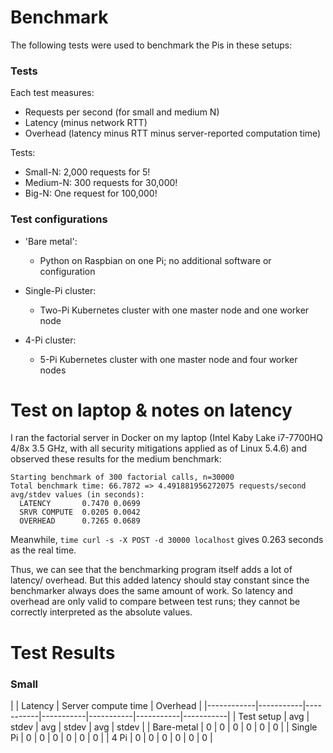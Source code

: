 # Benchmark

The following tests were used to benchmark the Pis in these setups:

### Tests

Each test measures:

* Requests per second (for small and medium N)
* Latency (minus network RTT)
* Overhead (latency minus RTT minus server-reported computation time)

Tests:

* Small-N: 2,000 requests for 5!
* Medium-N: 300 requests for 30,000!
* Big-N: One request for 100,000!

### Test configurations

* 'Bare metal':
    * Python on Raspbian on one Pi; no additional software or configuration

* Single-Pi cluster:
    * Two-Pi Kubernetes cluster with one master node and one worker node

* 4-Pi cluster:
    * 5-Pi Kubernetes cluster with one master node and four worker nodes

# Test on laptop & notes on latency

I ran the factorial server in Docker on my laptop (Intel Kaby Lake i7-7700HQ
4/8x 3.5 GHz, with all security mitigations applied as of Linux 5.4.6) and
observed these results for the medium benchmark:

```
Starting benchmark of 300 factorial calls, n=30000
Total benchmark time: 66.7872 => 4.491881956272075 requests/second
avg/stdev values (in seconds):
  LATENCY       0.7470 0.0699
  SRVR COMPUTE  0.0205 0.0042
  OVERHEAD      0.7265 0.0689
```

Meanwhile, `time curl -s -X POST -d 30000 localhost` gives 0.263 seconds as the
real time.

Thus, we can see that the benchmarking program itself adds a lot of latency/
overhead. But this added latency should stay constant since the benchmarker
always does the same amount of work. So latency and overhead are only valid
to compare between test runs; they cannot be correctly interpreted as the
absolute values.

# Test Results

### Small

|            |        Latency        |  Server compute time  |       Overhead        |
|------------|-----------|-----------|-----------|-----------|-----------|-----------|
| Test setup |    avg    |   stdev   |    avg    |   stdev   |    avg    |   stdev   |
| Bare-metal | 0         | 0         | 0         | 0         | 0         | 0         |
| Single Pi  | 0         | 0         | 0         | 0         | 0         | 0         |
| 4 Pi       | 0         | 0         | 0         | 0         | 0         | 0         |
